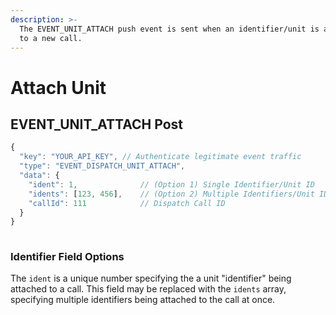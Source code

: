 ```yaml
---
description: >-
  The EVENT_UNIT_ATTACH push event is sent when an identifier/unit is attached
  to a new call.
---
```


# Attach Unit

## EVENT\_UNIT\_ATTACH Post

```javascript
{
  "key": "YOUR_API_KEY", // Authenticate legitimate event traffic
  "type": "EVENT_DISPATCH_UNIT_ATTACH",
  "data": {
    "ident": 1,              // (Option 1) Single Identifier/Unit ID
    "idents": [123, 456],    // (Option 2) Multiple Identifiers/Unit IDs
    "callId": 111            // Dispatch Call ID
  }
}
        
```

### Identifier Field Options

The `ident` is a unique number specifying the a unit "identifier" being attached to a call. This field may be replaced with the `idents` array, specifying multiple identifiers being attached to the call at once.

